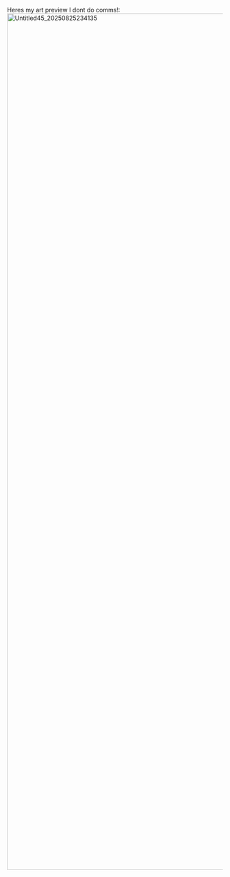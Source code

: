 Heres my art preview  I dont do comms!:<img width="2852" height="2000" alt="Untitled45_20250825234135" src="https://github.com/user-attachments/assets/48536389-8684-446d-8b24-39bb76d8adee" />
